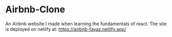 # Airbnb-Clone
An Airbnb website I made when learning the fundamentals of react.
The site is deployed on netlify at: https://airbnb-fayaz.netlify.app/
